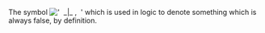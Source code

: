 The symbol !['  \_|\_ ,  '](../dictionary/equation_images/3007.1..png)
which is used in logic to denote something which is always false, by
definition.
